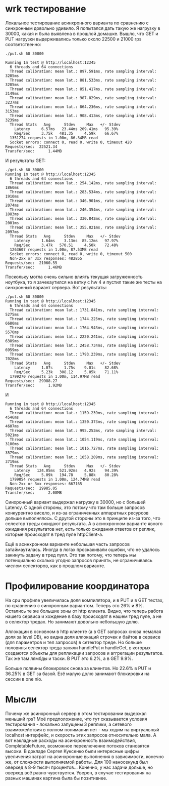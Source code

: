 # wrk тестирование

Локальное тестирование асинхронного варианта по сравнению с синхронным довольно удивило. Я попытался дать такую же
нагрузку в 30000, какая и была выявлена в прошлой домашке. Вышло, что GET и PUT нагрузки выдерживались только около
22500 и 21000 rps соответственно:
```
./put.sh 60 30000

Running 1m test @ http://localhost:12345
  6 threads and 64 connections
  Thread calibration: mean lat.: 897.591ms, rate sampling interval: 3205ms
  Thread calibration: mean lat.: 881.533ms, rate sampling interval: 3205ms
  Thread calibration: mean lat.: 851.417ms, rate sampling interval: 3149ms
  Thread calibration: mean lat.: 907.829ms, rate sampling interval: 3237ms
  Thread calibration: mean lat.: 864.236ms, rate sampling interval: 3153ms
  Thread calibration: mean lat.: 908.413ms, rate sampling interval: 3239ms
  Thread Stats   Avg      Stdev     Max   +/- Stdev
    Latency     6.57ms   23.44ms 209.41ms   95.39%
    Req/Sec     3.75k   481.35     4.59k    66.67%
  1351274 requests in 1.00m, 86.34MB read
  Socket errors: connect 0, read 0, write 0, timeout 420
Requests/sec:  22521.34
Transfer/sec:      1.44MB
```

И результаты GET:

```
./get.sh 60 30000
Running 1m test @ http://localhost:12345
  6 threads and 64 connections
  Thread calibration: mean lat.: 254.142ms, rate sampling interval: 1860ms
  Thread calibration: mean lat.: 283.534ms, rate sampling interval: 1910ms
  Thread calibration: mean lat.: 346.901ms, rate sampling interval: 2074ms
  Thread calibration: mean lat.: 246.354ms, rate sampling interval: 1883ms
  Thread calibration: mean lat.: 330.842ms, rate sampling interval: 2001ms
  Thread calibration: mean lat.: 355.821ms, rate sampling interval: 2097ms
  Thread Stats   Avg      Stdev     Max   +/- Stdev
    Latency     1.64ms    3.13ms  85.12ms   97.97%
    Req/Sec     3.47k   570.51     4.50k    72.48%
  1263607 requests in 1.00m, 87.53MB read
  Socket errors: connect 0, read 0, write 0, timeout 500
  Non-2xx or 3xx responses: 482855
Requests/sec:  21060.55
Transfer/sec:      1.46MB
```

Поскольку могла очень сильно влиять текущая загруженность ноутбука, то я зачекаутился на ветку с hw 4 и пустил такие же тесты
на синхронный вариант сервера. Вот результаты:
```
./put.sh 60 30000
Running 1m test @ http://localhost:12345
  6 threads and 64 connections
  Thread calibration: mean lat.: 1731.841ms, rate sampling interval: 5275ms
  Thread calibration: mean lat.: 1744.225ms, rate sampling interval: 6680ms
  Thread calibration: mean lat.: 1764.943ms, rate sampling interval: 5570ms
  Thread calibration: mean lat.: 2220.241ms, rate sampling interval: 6389ms
  Thread calibration: mean lat.: 2458.734ms, rate sampling interval: 6959ms
  Thread calibration: mean lat.: 1793.239ms, rate sampling interval: 7028ms
  Thread Stats   Avg      Stdev     Max   +/- Stdev
    Latency     1.07s     1.75s    9.01s    82.68%
    Req/Sec     5.23k   308.12     5.85k    71.11%
  1799270 requests in 1.00m, 114.97MB read
Requests/sec:  29988.27
Transfer/sec:      1.92MB
```
И
```
Running 1m test @ http://localhost:12345
  6 threads and 64 connections
  Thread calibration: mean lat.: 1159.239ms, rate sampling interval: 4546ms
  Thread calibration: mean lat.: 1350.373ms, rate sampling interval: 4607ms
  Thread calibration: mean lat.: 995.252ms, rate sampling interval: 5021ms
  Thread calibration: mean lat.: 1054.119ms, rate sampling interval: 3100ms
  Thread calibration: mean lat.: 1016.727ms, rate sampling interval: 3579ms
  Thread calibration: mean lat.: 1058.209ms, rate sampling interval: 3719ms
  Thread Stats   Avg      Stdev     Max   +/- Stdev
    Latency   124.05ms  521.92ms   4.92s    94.39%
    Req/Sec     5.09k   194.78     5.88k    80.28%
  1799054 requests in 1.00m, 124.74MB read
  Non-2xx or 3xx responses: 667165
Requests/sec:  29985.05
Transfer/sec:      2.08MB
```

Синхронный вариант выдержал нагрузку в 30000, но с большей Latency. С одной стороны, это потому что там больше запросов
конкурентно висело, и из-за ограниченных аппаратных ресурсов дольше выполнялось. С другой стороны это в принципе из-за того,
что селектор треды ожидают результата. А в асинхронном варианте явного ожидания результатов нет, есть только ожидания
ответов от реплик, которые происходят в тред пуле httpClient-a.

Ещё в асинхронном варианте небольшая часть запросов затаймаутилась. Иногда в логах проскакивали ошибки, что не удалось
закинуть задачу в тред пулл. Это так потому, что теперь мы потенциально сколько угодно запросов принять,
не ограничиваясь числом селекторов, как в прошлом варианте.

# Профилирование координатора

На cpu профиле увеличилась доля компилятора, и в PUT и в GET тестах, по сравнению с синхронным вариантом.
Теперь это 26% и 8%. Остались те же большие зоны от http клиента. Видно, что теперь работа нашего сервиса и хождение в базу
происходят в нашем тред пуле, а не в селектор тредах. Но занимают довольно небольшую долю.

Аллокации в основном в http клиенте (а в GET запросах снова немалая доля за level DB), но видна доля аллокаций строчек и байтов
в сервисе (для параметров и тел запросов) в сетектор треде. Но больше половины селектор треда заняли handlePut и handleGet,
в которых создаются объекты для репликации запросов и аггрегации результатов. Так же там лямбды и таски.
B PUT это 6.2%, а в GET 9.9%.

Больше полвины блокировок снова за клиентов. Но 22.6% в PUT и 36.25% в GET за базой. Езё малую долю занимают блокировки
на сессии в one nio.

# Мысли

Почему же асинхронный сервер в этом тестировании выдержал меньший rps? Моё предположение, что тут сказывается
условия тестирования - локально запущены 3 реплики, а сетевого взаиможействия в полном понимании нет - мы ходим на
виртуальный localhost интерфейс, и скорость этих запросов относительно мала. А вот накладные расходы на асинхронность
взаимодействия, CompletableFuture, возможное переключение потоков становятся высоки. В докладе Сергея Куксенко были
интересные цифры увеличения затрат на асинхронные выполнения в зависимости, конечно же, от сложности выполняемой работы.
Для 100 наносекунд был оверхед в 8-9 тысяч процентов... Конечно, у нас задачи дольше, но оверхед всё равно чувствуется.
Уверен, в случае тестирования на разных машинах картина была бы позитивнее.

